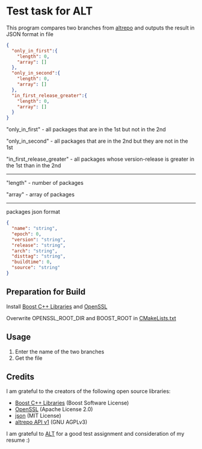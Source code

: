 # Test task for ALT

This program compares two branches from [altrepo](https://rdb.altlinux.org/api/) and outputs the result in JSON format in file

```json
{
  "only_in_first":{
    "length": 0,
    "array": []
  },
  "only_in_second":{
    "length": 0,
    "array": []
  },
  "in_first_release_greater":{
    "length": 0,
    "array": []
  }
}
```
"only_in_first"  - all packages that are in the 1st but not in the 2nd

"only_in_second" - all packages that are in the 2nd but they are not in the 1st

"in_first_release_greater" - all packages whose version-release is greater in the 1st than in the 2nd

---

"length" - number of packages

"array" - array of packages

---
packages json format
```json
{
  "name": "string",
  "epoch": 0,
  "version": "string",
  "release": "string",
  "arch": "string",
  "disttag": "string",
  "buildtime": 0,
  "source": "string"
}
```


## Preparation for Build

Install [Boost C++ Libraries](boost) and [OpenSSL](https://www.openssl.org/)

Overwrite OPENSSL_ROOT_DIR and BOOST_ROOT in [CMakeLists.txt](https://github.com/rautyrauty/test-task-ALT/blob/main/CMakeLists.txt#L10)

## Usage
1. Enter the name of the two branches
2. Get the file

## Credits
I am grateful to the creators of the following open source libraries:
  - [Boost C++ Libraries](http://www.boost.org/) (Boost Software License)
  - [OpenSSL](https://www.openssl.org/) (Apache License 2.0)
  - [json](https://github.com/nlohmann/json) (MIT License)
  - [altrepo API v1](https://rdb.altlinux.org/api/) (GNU AGPLv3)
 
 I am grateful to  [ALT](https://www.basealt.ru/)  for a good test assignment and consideration of my resume :)
